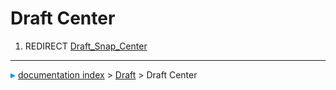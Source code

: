 # Draft Center
1.  REDIRECT [Draft\_Snap\_Center](Draft_Snap_Center.md)



---
![](images/Right_arrow.png) [documentation index](../README.md) > [Draft](Draft_Workbench.md) > Draft Center
